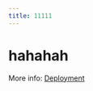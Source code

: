 ```yaml
---
title: 11111
---
```


# hahahah

More info: [Deployment](https://hexo.io/docs/one-command-deployment.html)
